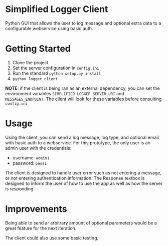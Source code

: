 # Simplified Logger Client
Python GUI that allows the user to log message and optional extra data
to a configurable webservice using basic auth.

# Getting Started
1. Clone the project
2. Set the server configuration in `config.ini`
3. Run the standard `python setup.py install`
4. `python logger_client`

**NOTE**: if the client is being ran as an external dependency, you can
set the environment variables `SIMPLIFIED_LOGGER_SERVER_URI` and
`MESSAGES_ENDPOINT`. The client will look for these variables before
consulting `config.ini`

# Usage
Using the client, you can send a log message, log type, and optional email
with basic auth to a webservice. For this prototype, the only user is an
admin user with the credentials:
* username: `admin1`
* password: `pass1`

The client is designed to handle user error such as not entering a message,
or not entering authentication information. The Response textbox is
designed to inform the user of how to use the app as well as how the
server is responding.

# Improvements
Being able to send ar arbitrary amount of optional parameters would be a
great feature for the next iteration.

The client could also use some basic testing.